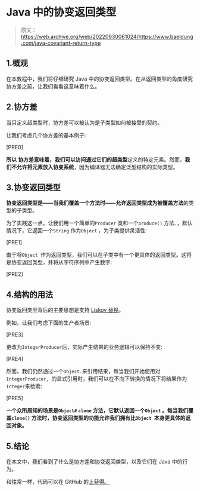 # Java 中的协变返回类型

> 原文：<https://web.archive.org/web/20220930061024/https://www.baeldung.com/java-covariant-return-type>

## 1.概观

在本教程中，我们将仔细研究 Java 中的协变返回类型。在从返回类型的角度研究协方差之前，让我们看看这意味着什么。

## 2.协方差

当只定义超类型时，协方差可以被认为是子类型如何被接受的契约。

让我们考虑几个协方差的基本例子:

[PRE0]

**所以** **协方差意味着，我们可以访问通过它们的超类型**定义的特定元素。然而，**我们不允许将元素放入协变系统**，因为编译器无法确定泛型结构的实际类型。

## 3.协变返回类型

**协变返回类型是——当我们覆盖一个方法时——允许返回类型成为被覆盖方法**的类型的子类型。

为了实践这一点，让我们用一个简单的`Producer` 类和一个`produce()` 方法`.`，默认情况下，它返回一个`String` 作为`Object` ，为子类提供灵活性:

[PRE1]

由于将`Object `作为返回类型，我们可以在子类中有一个更具体的返回类型。这将是协变返回类型，并将从字符序列中产生数字:

[PRE2]

## 4.结构的用法

协变返回类型背后的主要思想是支持 [Liskov 替换](/web/20221206030049/https://www.baeldung.com/solid-principles#l)。

例如，让我们考虑下面的生产者场景:

[PRE3]

更改为`IntegerProducer`后，实际产生结果的业务逻辑可以保持不变:

[PRE4]

然而，我们仍然通过一个`Object.`来引用结果，每当我们开始使用对`IntegerProducer, `的显式引用时，我们可以在不向下转换的情况下将结果作为`Integer`来检索:

[PRE5]

**一个众所周知的场景是`Object#` `clone` 方法，它默认返回一个`Object` 。每当我们覆盖`clone()` 方法时，协变返回类型的功能允许我们拥有比`Object `本身更具体的返回对象。**

## 5.结论

在本文中，我们看到了什么是协方差和协变返回类型，以及它们在 Java 中的行为。

和往常一样，代码可以在 GitHub 的[上获得。](https://web.archive.org/web/20221206030049/https://github.com/eugenp/tutorials/tree/master/core-java-modules/core-java-lang-oop-methods)